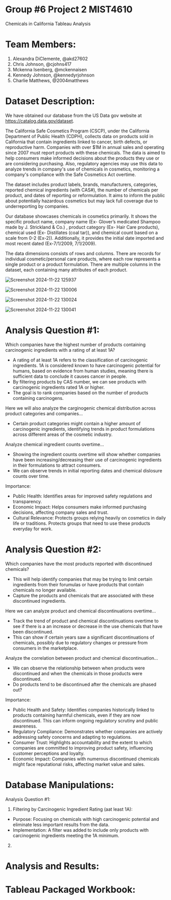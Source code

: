 # Group #6 Project 2 MIST4610
Chemicals in California 
Tableau Analysis

# Team Members:
1. Alexandra DiClemente, @akd27602
2. Chris Johnson, @cjohns417
3. Mckenna Isenberg, @mckennaisen
4. Kennedy Johnson, @kennedyrjohnson
5. Charlie Matthews, @2004matthews

# Dataset Description:
We have obtained our database from the US Data gov website at https://catalog.data.gov/dataset. 

The California Safe Cosmetics Program (CSCP), under the California Department of Public Health (CDPH), collects data on products sold in California that contain ingredients linked to cancer, birth defects, or reproductive harm. Companies with over $1M in annual sales and operating since 2007 must report products with these chemicals. The data is aimed to help consumers make informed decisions about the products they use or are considering purchasing. Also, regulatory agencies may use this data to analyze trends in company's use of chemicals in cosmetics, monitoring a company's compliance with the Safe Cosmetics Act overtime.

The dataset includes product labels, brands, manufacturers, categories, reported chemical ingredients (with CAS#), the number of chemicals per product, and dates of reporting or reformulation. It aims to inform the public about potentially hazardous cosmetics but may lack full coverage due to underreporting by companies. 

Our database showcases chemicals in cosmetics primarily. It shows the specific product name, company name (Ex- Glover’s medicated Shampoo made by J. Strickland & Co.)
, product category (Ex- Hair Care products), chemical used (Ex- Distillates (coal tar)), and chemical count based on a scale from 0-2 (Ex-2)). Additionally, it provides the initial date imported and most recent dated (Ex-7/1/2009, 7/1/2009).

The data dimensions consists of rows and columns. There are records for individual cosmetic/personal care products, where each row represents a single product or a product formulation. There are multiple columns in the dataset, each containing many attributes of each product.


![Screenshot 2024-11-22 125937](https://github.com/user-attachments/assets/e025501d-ad77-4844-b72c-62051b11aec5)


![Screenshot 2024-11-22 130006](https://github.com/user-attachments/assets/8d6f03ed-ff5a-414b-b7b1-9747371ff9fa)


![Screenshot 2024-11-22 130024](https://github.com/user-attachments/assets/9461c6fd-e7ac-4e7d-b310-d13f229972be)


![Screenshot 2024-11-22 130041](https://github.com/user-attachments/assets/7317de86-832c-4cb4-970a-947a9ac594bc)



# Analysis Question #1:
Which companies have the highest number of products containing carcinogenic ingredients with a rating of at least 1A? 
 - A rating of at least 1A  refers to the classification of carcinogenic ingredients. 1A is considered known to have carcinogenic potential for humans, based on evidence from human studies, meaning there is sufficient data to conclude it causes cancer in people.
 - By filtering products by CAS number, we can see products with carcinogenic ingredients rated 1A or higher.
 - The goal is to rank companies based on the number of products containing carcinogens.

Here we will also analyze the carginogenic chemical distribution across product categories and companies...
 - Certain product categories might contain a higher amount of carcinogenic ingredients, identifying trends in product formulations across different areas of the cosmetic industry.
   
Analyze chemical ingredient counts overtime...
 - Showing the ingredient counts overtime will show whether companies have been increasing/decreasing their use of carcinogenic ingredients in their formulations to attract consumers.
 - We can observe trends in initial reporting dates and chemical dislosure counts over time. 

Importance: 
- Public Health: Identifies areas for improved safety regulations and transparency.
- Economic Impact: Helps consumers make informed purchasing decisions, affecting company sales and trust. 
- Cultural Relevance: Protects groups relying heavily on cosmetics in daily life or traditions. Protects groups that need to use these products everyday for work.
  
# Analysis Question #2:
Which companies have the most products reported with discontinued chemicals?
- This will help identify companies that may be trying to limit certain ingredients from their forumulas or have products that contain chemicals no longer available.
- Capture the products and chemicals that are associated with these discontinued ingredients.
  
Here we can analyze product and chemical discontinuations overtime...
- Track the trend of product and chemical discontinuations overtime to see if there is a an increase or decrease in the use chemicals that have been discontinued.
- This can show if certain years saw a significant discontinuations of chemicals, possibly due to regulatory changes or pressure from consumers in the marketplace.
  
Analyze the correlation between product and chemical discontinuation...
- We can observe the relationship between when products were discontinued and when the chemicals in those products were discontinued.
- Do products tend to be discontinued after the chemicals are phased out?

Importance:
- Public Health and Safety: Identifies companies historically linked to products containing harmful chemicals, even if they are now discontinued. This can inform ongoing regulatory scrutiny and public awareness.
- Regulatory Compliance: Demonstrates whether companies are actively addressing safety concerns and adapting to regulations.
- Consumer Trust: Highlights accountability and the extent to which companies are committed to improving product safety, influencing customer perceptions and loyalty.
- Economic Impact: Companies with numerous discontinued chemicals might face reputational risks, affecting market value and sales.

# Database Manipulations:
Analysis Question #1:
1. Filtering by Carcinogenic Ingredient Rating (aat least 1A):
- Purpose: Focusing on chemicals with high carcinogenic potential and eliminate less important results from the data.
- Implementation: A filter was added to include only products with carcinogenic ingredients meeting the 1A minimum.
2. 

# Analysis and Results: 

# Tableau Packaged Workbook:
